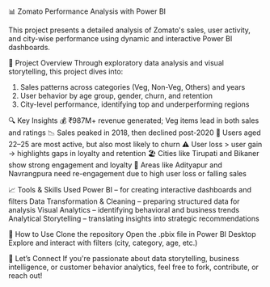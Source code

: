 📊 Zomato Performance Analysis with Power BI

This project presents a detailed analysis of Zomato's sales, user activity, and city-wise performance using dynamic and interactive Power BI dashboards.

🚀 Project Overview
Through exploratory data analysis and visual storytelling, this project dives into:
1. Sales patterns across categories (Veg, Non-Veg, Others) and years
2. User behavior by age group, gender, churn, and retention
3. City-level performance, identifying top and underperforming regions

🔍 Key Insights
💰 ₹987M+ revenue generated; Veg items lead in both sales and ratings
📉 Sales peaked in 2018, then declined post-2020
👤 Users aged 22–25 are most active, but also most likely to churn
⚠️ User loss > user gain → highlights gaps in loyalty and retention
🏖️ Cities like Tirupati and Bikaner show strong engagement and loyalty
📍 Areas like Adityapur and Navrangpura need re-engagement due to high user loss or falling sales

📈 Tools & Skills Used
Power BI – for creating interactive dashboards and filters
Data Transformation & Cleaning – preparing structured data for analysis
Visual Analytics – identifying behavioral and business trends
Analytical Storytelling – translating insights into strategic recommendations

🧠 How to Use
Clone the repository
Open the .pbix file in Power BI Desktop
Explore and interact with filters (city, category, age, etc.)

🤝 Let’s Connect
If you're passionate about data storytelling, business intelligence, or customer behavior analytics, feel free to fork, contribute, or reach out!
